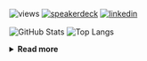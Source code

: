 ![views](https://komarev.com/ghpvc/?username=chck&color=blueviolet)
[![speakerdeck](https://img.shields.io/badge/Speaker_Deck-chck-8a2be2?style=flat-square&logo=speaker-deck)](https://speakerdeck.com/chck)
[![linkedin](https://img.shields.io/badge/LinkedIn-chck-8a2be2?style=flat-square&logo=linkedin)](https://www.linkedin.com/in/chck/)

<p align="left"> 
  <img alt="GitHub Stats" align="center" height="150" src="https://github-readme-stats-nine-umber-51.vercel.app/api?username=chck&count_private=true&show_icons=true&hide_title=true&theme=buefy" />
  <img alt="Top Langs" align="center" height="150" src="https://github-readme-stats-nine-umber-51.vercel.app/api/top-langs/?username=chck&layout=compact&count_private=true&show_icons=true&hide_title=true&theme=buefy" />
</p>

<details>
  <summary><b>Read more</b></summary>
  <br>

  <!--START_SECTION:waka-->
**🐱 My GitHub Data** 

> 📦 82.9 kB Used in GitHub's Storage 
 > 
> 🏆 494 Contributions in the Year 2024
 > 
> 💼 Opted to Hire
 > 
> 📜 133 Public Repositories 
 > 
> 🔑 22 Private Repositories 
 > 
**I'm a Night 🦉** 

```text
🌞 Morning                889 commits         ███░░░░░░░░░░░░░░░░░░░░░░   13.33 % 
🌆 Daytime                2104 commits        ████████░░░░░░░░░░░░░░░░░   31.54 % 
🌃 Evening                1956 commits        ███████░░░░░░░░░░░░░░░░░░   29.33 % 
🌙 Night                  1721 commits        ██████░░░░░░░░░░░░░░░░░░░   25.80 % 
```
📅 **I'm Most Productive on Thursday** 

```text
Monday                   1323 commits        █████░░░░░░░░░░░░░░░░░░░░   19.84 % 
Tuesday                  1049 commits        ████░░░░░░░░░░░░░░░░░░░░░   15.73 % 
Wednesday                1107 commits        ████░░░░░░░░░░░░░░░░░░░░░   16.60 % 
Thursday                 1558 commits        ██████░░░░░░░░░░░░░░░░░░░   23.36 % 
Friday                   670 commits         ███░░░░░░░░░░░░░░░░░░░░░░   10.04 % 
Saturday                 395 commits         █░░░░░░░░░░░░░░░░░░░░░░░░   05.92 % 
Sunday                   568 commits         ██░░░░░░░░░░░░░░░░░░░░░░░   08.52 % 
```


📊 **This Week I Spent My Time On** 

```text
💬 Programming Languages: 
Rust                     0 secs              █████████████████████████   100.00 % 

🔥 Editors: 
RustRover                0 secs              █████████████████████████   100.00 % 
```

**I Mostly Code in Python** 

```text
Python                   45 repos            █████████░░░░░░░░░░░░░░░░   34.88 % 
Jupyter Notebook         19 repos            ████░░░░░░░░░░░░░░░░░░░░░   14.73 % 
Rust                     7 repos             █░░░░░░░░░░░░░░░░░░░░░░░░   05.43 % 
TypeScript               4 repos             █░░░░░░░░░░░░░░░░░░░░░░░░   03.10 % 
Astro                    1 repo              ░░░░░░░░░░░░░░░░░░░░░░░░░   00.78 % 
```



**Timeline**

![Lines of Code chart](https://raw.githubusercontent.com/chck/chck/main/assets/bar_graph.png)


 Last Updated on 2024-09-03 01:45 UTC
<!--END_SECTION:waka-->
</details>

